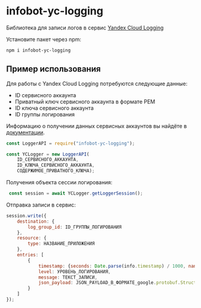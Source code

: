 # infobot-yc-logging
Библиотека для записи логов в сервис [Yandex Cloud Logging](https://cloud.yandex.ru/docs/logging/)

Установите пакет через npm:

```sh
npm i infobot-yc-logging
```

## Пример использования
Для работы с Yandex Cloud Logging потребуются следующие данные:
* ID сервисного аккаунта
* Приватный ключ сервисного аккаунта в формате PEM
* ID ключа сервисного аккаунта
* ID группы логирования

Информацию о получении данных сервисных аккаунтов вы найдёте в [документации](https://cloud.yandex.ru/docs/iam/operations/sa/create).

```js
const LoggerAPI = require("infobot-yc-logging");

const YCLogger = new LoggerAPI(
    ID_СЕРВИСНОГО_АККАУНТА, 
    ID_КЛЮЧА_СЕРВИСНОГО_АККАУНТА,
    СОДЕРЖИМОЕ_ПРИВАТНОГО_КЛЮЧА);
```
Получения объекта сессии логирования:
```js
 const session = await YCLogger.getLoggerSession();
```

Отправка записи в сервис:
```js
session.write({
    destination: {
        log_group_id: ID_ГРУППЫ_ЛОГИРОВАНИЯ
    },
    resource: {
        type: НАЗВАНИЕ_ПРИЛОЖЕНИЯ
    },
    entries: [
        {
            timestamp: {seconds: Date.parse(info.timestamp) / 1000, nanos: 0},
            level: УРОВЕНЬ_ЛОГИРОВАНИЯ,
            message: ТЕКСТ_ЗАПИСИ,
            json_payload: JSON_PAYLOAD_В_ФОРМАТЕ_google.protobuf.Struct
        }
    ]
});
```
